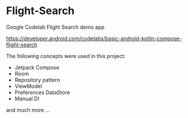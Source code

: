 # Flight-Search
Google Codelab Flight Search demo app

https://developer.android.com/codelabs/basic-android-kotlin-compose-flight-search

The following concepts were used in this project:

- Jetpack Compose
- Room
- Repository pattern
- ViewModel
- Preferences DataStore
- Manual DI

and much more ...
